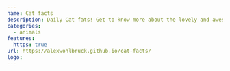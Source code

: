 ```yaml
---
name: Cat facts
description: Daily Cat fats! Get to know more about the lovely and awesome cats.
categories:
  - animals
features:
  https: true
url: https://alexwohlbruck.github.io/cat-facts/
logo:
---
```

